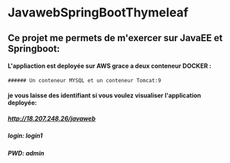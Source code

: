 # JavawebSpringBootThymeleaf

## Ce projet me permets de m'exercer sur JavaEE et Springboot:
#### L'appliaction est deployée sur AWS grace a deux conteneur DOCKER :
    ###### Un conteneur MYSQL et un conteneur Tomcat:9
#### je vous laisse des identifiant si vous voulez visualiser l'application deployée:

##### http://18.207.248.26/javaweb
##### login: login1    
##### PWD: admin

